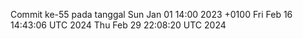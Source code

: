 Commit ke-55 pada tanggal Sun Jan 01 14:00 2023 +0100
Fri Feb 16 14:43:06 UTC 2024
Thu Feb 29 22:08:20 UTC 2024
